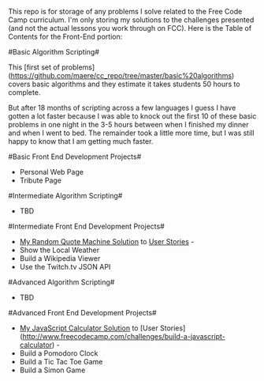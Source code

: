 This repo is for storage of any problems I solve related to the Free Code Camp curriculum. I'm only storing my solutions to the challenges presented (and not the actual lessons you work through on FCC). Here is the Table of Contents for the Front-End portion:

#Basic Algorithm Scripting#

This [first set of problems] (https://github.com/maere/cc_repo/tree/master/basic%20algorithms) covers basic algorithms and they estimate it takes students 50 hours to complete. 

But after 18 months of scripting across a few languages I guess I have gotten a lot faster because I was able to knock out the first 10 of these basic problems in one night in the 3-5 hours between when I finished my dinner and when I went to bed. The remainder took a little more time, but I was still happy to know that I am getting much faster.
 
#Basic Front End Development Projects#
- Personal Web Page
- Tribute Page

#Intermediate Algorithm Scripting#
- TBD

#Intermediate Front End Development Projects#
- [My Random Quote Machine Solution](http://codepen.io/maere/pen/dGKOEM) to [User Stories](http://www.freecodecamp.com/challenges/build-a-random-quote-machine) -
- Show the Local Weather
- Build a Wikipedia Viewer
- Use the Twitch.tv JSON API

#Advanced Algorithm Scripting#
- TBD

#Advanced Front End Development Projects#
- [My JavaScript Calculator Solution](http://codepen.io/maere/pen/vLbqzb) to [User Stories] (http://www.freecodecamp.com/challenges/build-a-javascript-calculator) - 
- Build a Pomodoro Clock
- Build a Tic Tac Toe Game
- Build a Simon Game




